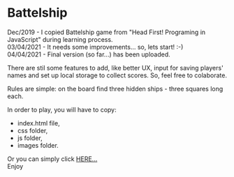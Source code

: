 # Battelship
Dec/2019 - I copied Battelship game from "Head First! Programing in JavaScript" during learning process. <br>
03/04/2021 - It needs some improvements... so, lets start! :-) <br>
04/04/2021 - Final version (so far...) has been uploaded.

There are stil some features to add, like better UX, input for saving players' names and set up local storage to collect scores. So, feel free to colaborate.

Rules are simple: on the board find three hidden ships - three squares long each.

In order to play, you will have to copy:
  - index.html file,
  - css folder,
  - js folder,
  - images folder.

Or you can simply click <a href="http://insolt.infinityfreeapp.com">HERE...</a><br>
Enjoy
